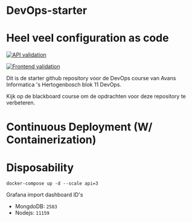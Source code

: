 # DevOps-starter
# Heel veel configuration as code

[![API validation](https://github.com/avans-devops/devops-workshops-ferrannl/actions/workflows/api.yml/badge.svg)](https://github.com/avans-devops/devops-workshops-ferrannl/actions/workflows/api.yml)

[![Frontend validation](https://github.com/avans-devops/devops-workshops-ferrannl/actions/workflows/frontend.yml/badge.svg)](https://github.com/avans-devops/devops-workshops-ferrannl/actions/workflows/frontend.yml)

Dit is de starter github repository voor de DevOps course van Avans Informatica 's Hertogenbosch blok 11 DevOps.

Kijk op de blackboard course om de opdrachten voor deze repository te verbeteren.

# Continuous Deployment (W/ Containerization)

# Disposability 
``` docker-compose up -d --scale api=3 ```

Grafana import dashboard ID's
- MongdoDB: `2583`
- Nodejs: `11159`